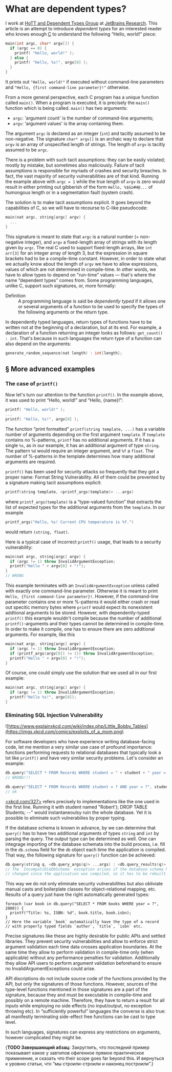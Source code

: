 What are dependent types?
=========================

I work at [HoTT and Dependent Types Group](https://research.jetbrains.org/groups/group-for-dependent-types-and-hott) at [JetBrains Research](https://research.jetbrains.org/). This article is an attempt to introduce _dependent types_ for an interested reader who knows enough [C](https://en.wikipedia.org/wiki/C_(programming_language)) to understand the following “Hello, world!” piece:

```c
main(int argc, char* argv[]) {
  if (argc == 0) {
    printf( "Hello, world!" ); 
  } else {
    printf( "Hello, %s!", argv[0] );
  }
}
```
It prints out `"Hello, world!"` if executed without command-line parameters and `"Hello, {first command-line parameter}!"` otherwise.

From a more general perspective, each C program has a unique function called `main()`. When a program is executed, it is precisely the `main()` function which is being called. `main()` has two arguments:
* `argc`: 'argument count' is the number of command-line arguments; 
* `argv`: 'argument values' is the array containing them.

The argument `argc` is declared as an integer (`int`) and tacitly assumed to be non-negative. The signature `char* argv[]` is an archaic way to declare that `argv` is an array of unspecified length of strings. The length of `argv` is tacitly assumed to be `argc`.

There is a problem with such tacit assumptions: they can be easily violated; mostly by mistake, but sometimes also maliciously. Failure of tacit assumptions is responsible for myriads of crashes and security breaches. In fact, the vast majority of security vulnerabilities are of that kind. Running the example above with `argc = 1` while the true length of `argv` is zero would result in either printing out gibberish of the form `Hello, %$Gz#H@...` of humongous length or in a segmentation fault (system crash).

The solution is to make tacit assumptions explicit. It goes beyond the capabilities of C, so we will have to recourse to C-like pseudocode:
```cpp
main(nat argc, string[argc] argv) {
  ...
}
```

This signature is meant to state that `argc` is a natural number (= non-negative integer), and `argv` a fixed-length array of strings with its length given by `argc`. The real C used to support fixed-length arrays, like `int arr[3]` for an integer array of length 3, but the expression in square brackets had to be a compile-time constant. However, in order to state what we actually know about the length of `argv` we have to allow expressions, values of which are not determined in compile-time. In other words, we have to allow types to depend on "run-time" values — that's where the name “dependent types” comes from. Some programming languages, unlike C, support such signatures, or, more formally:

<dl><dt>Definition</dt>
  <dd>A programming language is said be <i>dependently typed</i> if it allows one or several arguments of a function to be used to specify the types of the following arguments or the return type.</dd>
</dl>

In dependently typed languages, return types of functions have to be written not at the beginning of a declaration, but at its end. For example, a declaration of a function returning an integer looks as follows: `get_count() : int`. That's because in such languages the return type of a function can also depend on the arguments:
```c
generate_random_sequence(nat length) : int[length];
```

§ More advanced examples
------------------------

### The case of `printf()`

Now let's turn our attention to the function `printf()`. In the example above, it was used to print “Hello, world!” and “Hello, {name}!”:
```c
printf( "Hello, world!" ); 
...
printf( "Hello, %s!", argv[0] );
```

The function “print formatted” `printf(string template, ...)` has a variable number of arguments depending on the first argument `template`. If `template` contains no %-patterns, `printf` has no additional arguments. If it has a single `%s`, as in our example, it has an additional argument of type `string`. The pattern `%d` would require an integer argument, and `%f` a `float`. The number of %-patterns in the template determines how many additional arguments are required.

`printf()` has been used for security attacks so frequently that they got a proper name: Format String Vulnerability. All of them could be prevented by a signature making tacit assumptions explicit:
```c
printf(string template, <printf_args(template)> ...args)
```
where `printf_args(template)` is a “type-valued function” that extracts the list of expected types for the additional arguments from the `template`. In our example
```cpp
printf_args("Hello, %s! Current CPU temperature is %f.")
```
would return `(string, float)`.

Here is a typical case of incorrect `printf()` usage, that leads to a security vulnerability:
```cpp
main(nat argc, string[argc] argv) {
  if (argc != 1) throw InvalidArgumentException;
  printf("Hello " + argv[0] + "!");
}
// WRONG
```
This example terminates with an `InvalidArgumentException` unless called with exactly one command-line parameter. Otherwise it is meant to print `Hello, {first command-line parameter}!`. However, if the command-line parameter contains one or more %-patterns it would either crash or read out specitic memory bytes where `printf` would expect its nonexistent addtional arguments to be stored. However, with dependently-typed `printf()` this example wouldn't compile because the number of additional `printf()`-arguments and their types cannot be determined in compile-time. In order to make it compile, one has to ensure there are zero additional arguments. For example, like this
```cpp
main(nat argc, string[argc] argv) {
  if (argc != 1) throw InvalidArgumentException;
  if (printf_args(argv[0]) != ()) throw InvalidArgumentException;
  printf("Hello " + argv[0] + "!");
}
```

Of course, one could simply use the solution that we used all in our first example:
```cpp
main(nat argc, string[argc] argv) {
  if (argc != 1) throw InvalidArgumentException;
  printf("Hello %s!", argv[0]);
}
```

### Eliminating SQL Injection Vulnerability

![https://www.explainxkcd.com/wiki/index.php/Little_Bobby_Tables](https://imgs.xkcd.com/comics/exploits_of_a_mom.png)

For software developers who have experience writing database-facing code, let me mention a very similar use case of profound importance: functions performing requests to relational databases that typically look a lot like `printf()` and have very similar security problems. Let's consider an example:
```kotlin
db.query("SELECT * FROM Records WHERE student = " + student + " year = " + year)
// WRONG!!!

db.query("SELECT * FROM Records WHERE student = ? AND year = ?", student, year)
// ok
```

[<xkcd.com/327>](http://xkcd.com/327/) refers precisely to implementations like the one used in the first line. Running it with student named "Robert'); DROP TABLE Students; --" would instantaneoulsy ruin the whole database. Yet it is possible to eliminate such vulnerabilies by proper typing.

If the database schema is known in advance, by we can determine that `query()` has to have two additional arguments of types `string` and `int` by parsing the query. The output type can be determined as well. One can integrage importing of the database schemata into the build process, i.e. fill in the `db.schema` field for the `db` object each time the application is compiled. That way, the following signature for `query()` function can be achieved:

```Kotlin
db.query(string q, <db.query_args(q)> ...args) : <db.query_results(q)> throws IncompatibleDbSchemaException
// The `IncompatibleDbSchema` exception arises if the database schema has
// changed since the application was compiled, so it has to be rebuilt.
```

This way we do not only eliminate security vulnerabilities but also obliviate manual casts and boilerplate classes for object-relational mapping, etc. Results of a query just have the right automatically generated types:
```
foreach (var book in db.query("SELECT * FROM books WHERE year = ?", 2000)) {
  printf("Title: %s, ISBN: %d", book.title, book.isbn);
}
// Here the variable `book` automatically have the type of a record
// with properly typed fields `author`, `title`, `isbn` etc.
```

Precise signatures like these are highly desirable for public APIs and settled libraries. They prevent security vulnerabilities and allow to enforce strict argument validation each time data crosses application boundaries. At the same time they allow to perform validation in compile-time only (when applicable) without any performance penalties for validation. Additionally they allow API users to perform argument validation beforehand to ensure no InvalidArgumentExceptions could arise.

API discriptions do not include source code of the functions provided by the API, but only the signatures of those functions. However, sources of the type-level functions mentioned in those signatures are a part of the signature, because they and must be executable in compile-time and possibly on a remote machine. Therefore, they have to return a result for all inputs while employing no side effects (no input/output, no exception throwing etc). In “sufficiently powerful” languages the converse is also true: all manifestly terminating side-effect free functions can be cast to type level.

In such languages, signatures can express any restrictions on arguments, however complicated they might be.



{**TODO Завершающий абзац:** Закруглить, что последний пример показывает какое у завтипов офигенное прямое практическое приминение, и сказать что their scope goes far beyond this. И вернуться к уровню статьи, что “мы строили-строили и наконец построили”.}
